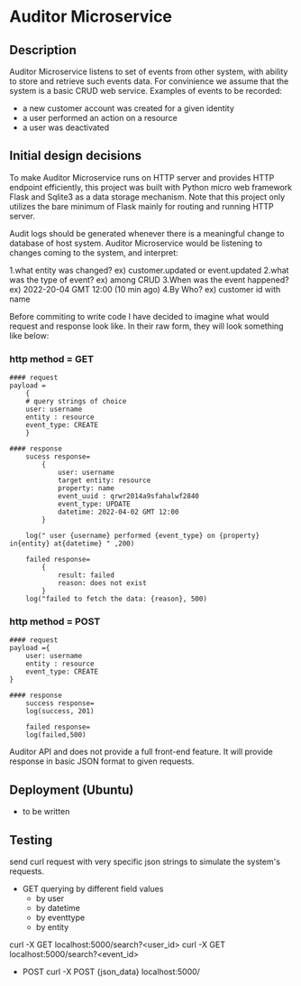 # Auditor Microservice


## Description
Auditor Microservice listens to set of events from other system, with ability to store and retrieve such events data.
For convinience we assume that the system is a basic CRUD web service.
Examples of events to be recorded:

- a new customer account was created for a given identity
- a user performed an action on a resource
- a user was deactivated


## Initial design decisions
To make Auditor Microservice runs on HTTP server and provides HTTP endpoint efficiently, this project was built with Python micro web framework Flask and Sqlite3 as a data storage mechanism.
Note that this project only utilizes the bare minimum of Flask mainly for routing and running HTTP server.

Audit logs should be generated whenever there is a meaningful change to database of host system. Auditor Microservice would be listening to changes coming to the system, and interpret:

1.what entity was changed?  ex) customer.updated or event.updated 
2.what was the type of event? ex) among CRUD
3.When was the event happened? ex) 2022-20-04 GMT 12:00 (10 min ago)
4.By Who? ex) customer id with name 

Before commiting to write code I have decided to imagine what would request and response look like.
In their raw form, they will look something like below:

### http method = GET
    #### request
    payload =
        {
        # query strings of choice
        user: username
        entity : resource
        event_type: CREATE
        }

    #### response
        sucess response=
            {
                user: username
                target entity: resource
                property: name
                event_uuid : qrwr2014a9sfahalwf2840
                event_type: UPDATE
                datetime: 2022-04-02 GMT 12:00
            }

        log(" user {username} performed {event_type} on {property} in{entity} at{datetime} " ,200)

        failed response=
            {
                result: failed
                reason: does not exist
            }
        log("failed to fetch the data: {reason}, 500)


### http method = POST
    #### request
    payload ={
        user: username
        entity : resource
        event_type: CREATE
    }

    #### response
        success response=
        log(success, 201)

        failed response=
        log(failed,500)


Auditor API and does not provide a full front-end feature.
It will provide response in basic JSON format to given requests.


## Deployment (Ubuntu)
- to be written


## Testing
send curl request with very specific json strings to simulate the system's requests.

- GET
    querying by different field values
    - by user 
    - by datetime
    - by eventtype
    - by entity

curl -X GET localhost:5000/search?<user_id>
curl -X GET localhost:5000/search?<event_id>

- POST
curl -X POST {json_data} localhost:5000/

